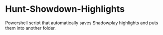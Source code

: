# Hunt-Showdown-Highlights
Powershell script that automatically saves Shadowplay highlights and puts them into another folder.
